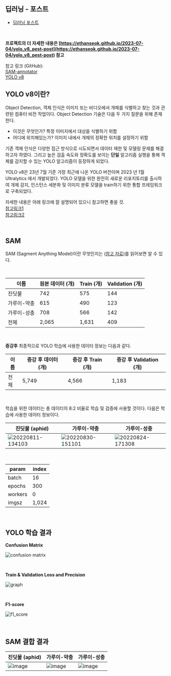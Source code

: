 ## 딥러닝 - 포스트
* [딥러닝 포스트](https://ethanseok.github.io/tags/#%EB%AA%A8%EB%8D%B8%EB%A7%81)

<br>

**프로젝트의 더 자세한 내용은 [https://ethanseok.github.io/2023-07-04/yolo_v8_pest-post](https://ethanseok.github.io/2023-07-04/yolo_v8_pest-post) 참고** 

참고 링크 (GitHub):  
[SAM-annotator](https://github.com/haochenheheda/segment-anything-annotator)  
[YOLO v8](https://github.com/ultralytics/ultralytics)


## YOLO v8이란?

Object Detection, 객체 인식은 이미지 또는 비디오에서 개체를 식별하고 찾는 것과 관련된 컴퓨터 비전 작업이다.
Object Detection 기술은 다음 두 가지 질문을 위해 존재한다.


* 이것은 무엇인가? 특정 이미지에서 대상을 식별하기 위함  
* 어디에 위치해있는가? 이미지 내에서 개체의 정확한 위치를 설정하기 위함


기존 객체 인식은 다양한 접근 방식으로 시도되면서 데이터 제한 및 모델링 문제를 해결하고자 하였다. 그리고 높은 검출 속도와 정확도를 보이는 **단일** 알고리즘 실행을 통해 객체를 감지할 수 있는 YOLO 알고리즘이 등장하게 되었다.

YOLO v8은 23년 7월 기준 가장 최근에 나온 YOLO 버전이며 2023 년 1월 Ultralytics 에서 개발되었다. 
YOLO 모델을 위한 완전히 새로운 리포지토리를 출시하여 개체 감지, 인스턴스 세분화 및 이미지 분류 모델을 train하기 위한 통합 프레임워크로 구축되었다.


자세한 내용은 아래 링크에 잘 설명되어 있으니 참고하면 좋을 것.  
[참고링크1](https://www.thedatahunt.com/trend-insight/guide-for-yolo-object-detection)  
[참고링크2](https://velog.io/@qtly_u/n4ptcz54#span-style--color-cornflowerblue-yolo)

<br>

## SAM

SAM (Sagment Anything Model)이란 무엇인지는 ([참고 자료](https://ethanseok.github.io/2023-04-30/sam-post))를 읽어보면 알 수 있다.

<br>

이름| 원본 데이터 (개) | Train (개) | Validation (개) |
---|------------|-----------|----------------|
진딧물| 742        | 575       | 144            |
가루이-약충| 615        | 490       | 123            |
가루이-성충| 708        | 566       | 142            |
전체| 2,065      | 1,631     | 409       |

<br>

**증강후** 최종적으로 YOLO 학습에 사용한 데이터 정보는 다음과 같다.

이름| 증강 후 데이터 (개) | 증강 후 Train (개) | 증강 후 Validation (개) |
---|--------------|----------------|---------------------|
전체| 5,749        | 4,566          | 1,183               |


<br>

학습을 위한 데이터는 총 데이터의 8:2 비율로 학습 및 검증에 사용할 것이다. 다음은 학습에 사용한 데이터 정보이다.

진딧물 (aphid)| 가루이-약충 | 가루이-성충 |
---|--------|-----------|
![20220811-134103](https://github.com/EthanSeok/yolov5_detection/assets/93086581/0d406b6e-b950-4792-9dce-b0282c5b155e)|![20220830-151101](https://github.com/EthanSeok/yolov5_detection/assets/93086581/048f453f-427e-448d-b524-c1edeef8c603)| ![20220824-171308](https://github.com/EthanSeok/yolov5_detection/assets/93086581/21d0c031-395f-4272-b1c7-582935178767)|   

<br>

param | index |
---|-------|
batch| 16    |
epochs| 300   |
workers| 0     |
imgsz| 1,024 |


<br>

## YOLO 학습 결과

**Confusion Matrix**

![confusion matrix](https://github.com/EthanSeok/yolov5_detection/assets/93086581/55f66baa-134e-49f8-8b55-d91b4a7f0c86)

<br>

**Train & Validation Loss and Precision**

![graph](https://github.com/EthanSeok/yolov5_detection/assets/93086581/2ecf4693-e7a1-4b33-87d0-ba8d2bf7ec55)

<br>

**F1-score**

![f1_score](https://github.com/EthanSeok/yolov5_detection/assets/93086581/1f58b536-5d8e-4e81-b181-f36d03bdf9c6)

<br>

## SAM 결합 결과

진딧물 (aphid)| 가루이-약충                                                                                                         | 가루이-성충                                                                                                         |
---------|----------------------------------------------------------------------------------------------------------------|----------------------------------------------------------------------------------------------------------------|
![image](https://github.com/EthanSeok/YOLO_v8_with_SAM/assets/93086581/142e9c68-4564-4675-a894-cac0d38009f4) | ![image](https://github.com/EthanSeok/YOLO_v8_with_SAM/assets/93086581/fe4c596b-c661-4947-8394-5d7ace8b0250) |![image](https://github.com/EthanSeok/YOLO_v8_with_SAM/assets/93086581/10314207-a2e8-4843-b763-d2d0c2715976)  |
